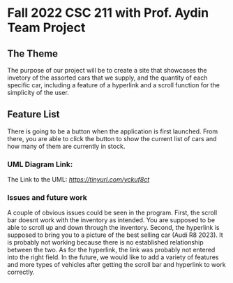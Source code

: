 # Fall 2022 CSC 211 with Prof. Aydin Team Project 

## The Theme

  The purpose of our project will be to create a site that showcases the invetory of the assorted cars that we supply, and the quantity of each specific car, including a feature of a hyperlink and a scroll function for the simplicity of the user.

## Feature List

  There is going to be a button when the application is first launched.  From there, you are able to click the button to show the current list of cars and how many of them are currently in stock.  


### UML Diagram Link:
The Link to the UML: *https://tinyurl.com/yckuf8ct*

### 

### Issues and future work

  A couple of obvious issues could be seen in the program.  First, the scroll bar doesnt work with the inventory as intended.  You are supposed to be able to scroll up and down through the inventory.  Second, the hyperlink is supposed to bring you to a picture of the best selling car (Audi R8 2023).   It is probably not working because there is no established relationship between the two.  As for the hyperlink, the link was probably not entered into the right field.  In the future, we would like to add a variety of features and more types of vehicles after getting the scroll bar and hyperlink to work correctly.  
